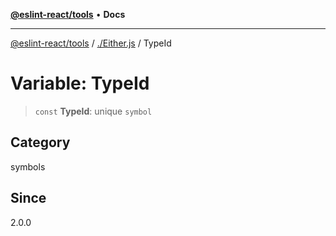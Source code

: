 [**@eslint-react/tools**](../../README.md) • **Docs**

***

[@eslint-react/tools](../../README.md) / [./Either.js](../README.md) / TypeId

# Variable: TypeId

> `const` **TypeId**: unique `symbol`

## Category

symbols

## Since

2.0.0
